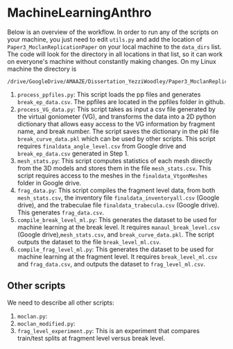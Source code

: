 # MachineLearningAnthro

Below is an overview of the workflow. In order to run any of the scripts on your machine, you just need to edit `utils.py` and add the location of `Paper3_MoclanReplicationPaper` on your local machine to the `data_dirs` list. The code will look for the directory in all locations in that list, so it can work on everyone's machine without constantly making changes. On my Linux machine the directory is
```
/drive/GoogleDrive/AMAAZE/Dissertation_YezziWoodley/Paper3_MoclanReplicationPaper/'
```

1. `process_ppfiles.py`: This script loads the pp files and generates `break_ep_data.csv`. The ppfiles are located in the ppfiles folder in github.
2. `process_VG_data.py`: This script takes as input a csv file generated by the virtual goniometer (VG), and transforms the data into a 2D python dictionary that allows easy access to the VG information by fragment name, and break number. The script saves the dictionary in the pkl file `break_curve_data.pkl` which can be used by other scripts.  This script requires `finaldata_angle_level.csv` from Google drive and `break_ep_data.csv` generated in Step 1. 
3. `mesh_stats.py`: This script computes statistics of each mesh directly from the 3D models and stores them in the file `mesh_stats.csv`. This script requires access to the meshes in the `finaldata_VtgonMeshes` folder in Google drive.
4. `frag_data.py`: This script compiles the fragment level data, from both `mesh_stats.csv`, the inventory file `finaldata_inventoryall.csv` (Google drive), and the trabeculae file `finaldata_trabecula.csv` (Google drive). This generates `frag_data.csv`. 
5. `compile_break_level_ml.py`: This generates the dataset to be used for machine learning at the break level. It requires `manaul_break_level.csv` (Google drive),`mesh_stats.csv`, and `break_curve_data.pkl`. The script outputs the dataset to the file `break_level_ml.csv`.
6. `compile_frag_level_ml.py`: This generates the dataset to be used for machine learning at the fragment level. It requires `break_level_ml.csv` and `frag_data.csv`, and outputs the dataset to `frag_level_ml.csv`.

## Other scripts
We need to describe all other scripts:
1. `moclan.py`:
2. `moclan_modified.py`:
3. `frag_level_experiment.py`: This is an experiment that compares train/test splits at fragment level versus break level.
